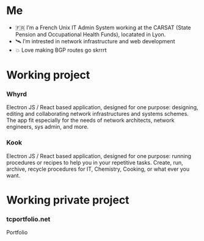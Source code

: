 # Me
- 🇫🇷 I’m a French Unix IT Admin System working at the CARSAT (State Pension and Occupational Health Funds), locatated in Lyon.
- 🛰️ I’m intrested in network infrastructure and web development
- 💥 Love making BGP routes go skrrrt

 <script src="https://tryhackme.com/badge/1096474"></script>

# Working project

### Whyrd
Electron JS / React based application, designed for one purpose: designing, editing and collaborating network infrastructures and systems schemes. The app fit especially for the needs of network architects, network engineers, sys admin, and more.

### Kook
Electron JS / React based application, designed for one purpose: running procedures or recipes to help you in your repetitive tasks. Create, run, archive, recycle procedures for IT, Chemistry, Cooking, or what ever you want.

# Working private project

### tcportfolio.net
Portfolio

<!---
Surffren/Surffren is a ✨ special ✨ repository because its `README.md` (this file) appears on your GitHub profile.
You can click the Preview link to take a look at your changes.
--->
